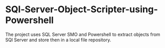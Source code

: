 # SQl-Server-Object-Scripter-using-Powershell

The project uses SQL Server SMO and Powershell to extract objects from SQl Server and store then in a local file repository.
